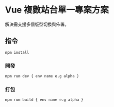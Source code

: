 # Vue 複數站台單一專案方案

解決需支援多個版型切換與佈署。

## 指令

```sh
npm install
```

### 開發

```sh
npm run dev { env name e.g alpha }
```

### 打包

```sh
npm run build { env name e.g alpha }
```
